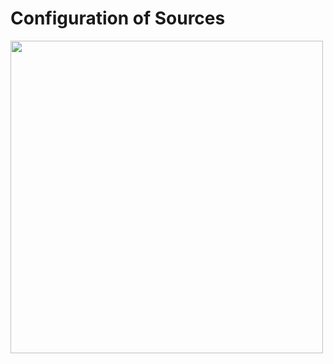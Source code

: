 # Configuration of Sources

<img src="https://storage.googleapis.com/dlt-blog-images/plus/dlt_plus_projects.png" width="500"/>